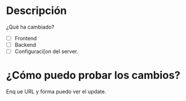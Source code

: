 # Descripción 
¿Qué ha cambiado?

- [ ] Frontend
- [ ] Backend
- [ ] Configuraci[on del server.

# ¿Cómo puedo probar los cambios?
Enq ue URL y forma puedo ver el update.
